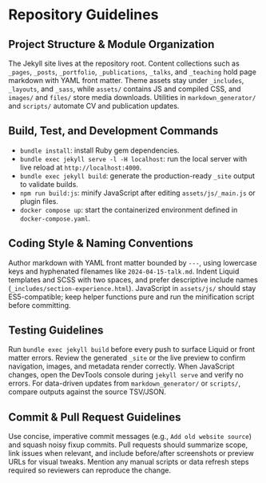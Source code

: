 # Repository Guidelines

## Project Structure & Module Organization
The Jekyll site lives at the repository root. Content collections such as `_pages`, `_posts`, `_portfolio`, `_publications`, `_talks`, and `_teaching` hold page markdown with YAML front matter. Theme assets stay under `_includes`, `_layouts`, and `_sass`, while `assets/` contains JS and compiled CSS, and `images/` and `files/` store media downloads. Utilities in `markdown_generator/` and `scripts/` automate CV and publication updates.

## Build, Test, and Development Commands
- `bundle install`: install Ruby gem dependencies.
- `bundle exec jekyll serve -l -H localhost`: run the local server with live reload at `http://localhost:4000`.
- `bundle exec jekyll build`: generate the production-ready `_site` output to validate builds.
- `npm run build:js`: minify JavaScript after editing `assets/js/_main.js` or plugin files.
- `docker compose up`: start the containerized environment defined in `docker-compose.yaml`.

## Coding Style & Naming Conventions
Author markdown with YAML front matter bounded by `---`, using lowercase keys and hyphenated filenames like `2024-04-15-talk.md`. Indent Liquid templates and SCSS with two spaces, and prefer descriptive include names (`_includes/section-experience.html`). JavaScript in `assets/js/` should stay ES5-compatible; keep helper functions pure and run the minification script before committing.

## Testing Guidelines
Run `bundle exec jekyll build` before every push to surface Liquid or front matter errors. Review the generated `_site` or the live preview to confirm navigation, images, and metadata render correctly. When JavaScript changes, open the DevTools console during `jekyll serve` and verify no errors. For data-driven updates from `markdown_generator/` or `scripts/`, compare outputs against the source TSV/JSON.

## Commit & Pull Request Guidelines
Use concise, imperative commit messages (e.g., `Add old website source`) and squash noisy fixup commits. Pull requests should summarize scope, link issues when relevant, and include before/after screenshots or preview URLs for visual tweaks. Mention any manual scripts or data refresh steps required so reviewers can reproduce the change.
